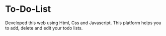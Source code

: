 # To-Do-List
Developed this web using Html, Css and Javascript. This platform helps you to add, delete and edit your todo lists.
